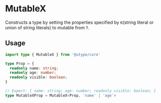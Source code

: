 
# MutableX

Constructs a type by setting the properties specified by `K`(string literal or union of string literals) to mutable from `T`.

## Usage

```ts
import type { MutableX } from '@utype/core'

type Prop = {
  readonly name: string;
  readonly age: number;
  readonly visible: boolean;
}

// Expect: { name: string; age: number; readonly visible: boolean; }
type MutableXProp = MutableX<Prop, 'name' | 'age'>
```
